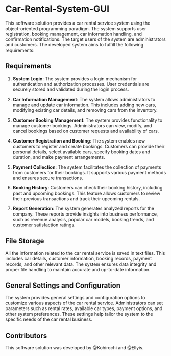 # Car-Rental-System-GUI

This software solution provides a car rental service system using the object-oriented programming paradigm. The system supports user registration, booking management, car information handling, and confirmation notifications. The target users of the system are administrators and customers. The developed system aims to fulfill the following requirements:

## Requirements

1. **System Login**: The system provides a login mechanism for authentication and authorization processes. User credentials are securely stored and validated during the login process.

2. **Car Information Management**: The system allows administrators to manage and update car information. This includes adding new cars, modifying existing car details, and removing cars from the inventory.

3. **Customer Booking Management**: The system provides functionality to manage customer bookings. Administrators can view, modify, and cancel bookings based on customer requests and availability of cars.

4. **Customer Registration and Booking**: The system enables new customers to register and create bookings. Customers can provide their personal details, select available cars, specify booking dates and duration, and make payment arrangements.

5. **Payment Collection**: The system facilitates the collection of payments from customers for their bookings. It supports various payment methods and ensures secure transactions.

6. **Booking History**: Customers can check their booking history, including past and upcoming bookings. This feature allows customers to review their previous transactions and track their upcoming rentals.

7. **Report Generation**: The system generates analyzed reports for the company. These reports provide insights into business performance, such as revenue analysis, popular car models, booking trends, and customer satisfaction ratings.

## File Storage

All the information related to the car rental service is saved in text files. This includes car details, customer information, booking records, payment records, and other relevant data. The system ensures data integrity and proper file handling to maintain accurate and up-to-date information.

## General Settings and Configuration

The system provides general settings and configuration options to customize various aspects of the car rental service. Administrators can set parameters such as rental rates, available car types, payment options, and other system preferences. These settings help tailor the system to the specific needs of the car rental business.

## Contributors

This software solution was developed by @Kohirochi and @Ellyis.

